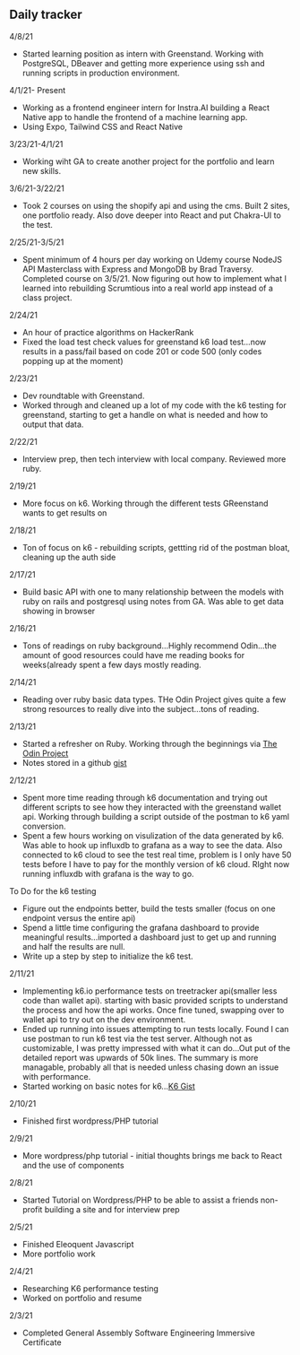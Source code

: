 ## Daily tracker
4/8/21 
- Started learning position as intern with Greenstand.  Working with PostgreSQL, DBeaver and getting more experience using ssh and running scripts in production environment.  

4/1/21- Present
- Working as a frontend engineer intern for Instra.AI building a React Native app to handle the frontend of a machine learning app.  
- Using Expo, Tailwind CSS and React Native

3/23/21-4/1/21
- Working wiht GA to create another project for the portfolio and learn new skills. 

3/6/21-3/22/21
- Took 2 courses on using the shopify api and using the cms.  Built 2 sites, one portfolio ready.  Also dove deeper into React and put Chakra-UI to the test.

2/25/21-3/5/21
- Spent minimum of 4 hours per day working on Udemy course NodeJS API Masterclass with Express and MongoDB by Brad Traversy.  Completed course on 3/5/21.  Now figuring out how to implement what I learned into rebuilding Scrumtious into a real world app instead of a class project.

2/24/21
- An hour of practice algorithms on HackerRank
- Fixed the load test check values for greenstand k6 load test...now results in a pass/fail based on code 201 or code 500 (only codes popping up at the moment)

2/23/21
- Dev roundtable with Greenstand.
- Worked through and cleaned up a lot of my code with the k6 testing for greenstand, starting to get a handle on what is needed and how to output that data.

2/22/21
- Interview prep, then tech interview with local company.  Reviewed more ruby.

2/19/21
- More focus on k6.  Working through the different tests GReenstand wants to get results on

2/18/21
- Ton of focus on k6 - rebuilding scripts, gettting rid of the postman bloat, cleaning up the auth side

2/17/21
- Build basic API with one to many relationship between the models with ruby on rails and postgresql using notes from GA.  Was able to get data showing in browser

2/16/21
- Tons of readings on ruby background...Highly recommend Odin...the amount of good resources could have me reading books for weeks(already spent a few days mostly reading.

2/14/21
- Reading over ruby basic data types.  THe Odin Project gives quite a few strong resources to really dive into the subject...tons of reading.  

2/13/21
- Started a refresher on Ruby.  Working through the beginnings via [The Odin Project](theodinproject.com)
- Notes stored in a github [gist](https://gist.github.com/mdcoxe/073ce2eab72a33515ef5a34c8b6eaada)

2/12/21
- Spent more time reading through k6 documentation and trying out different scripts to see how they interacted with the greenstand wallet api.  Working through building a script outside of the postman to k6 yaml conversion.  
- Spent a few hours working on visulization of the data generated by k6.  Was able to hook up influxdb to grafana as a way to see the data.  Also connected to k6 cloud to see the test real time, problem is I only have 50 tests before I have to pay for the monthly version of k6 cloud.  RIght now running influxdb with grafana is the way to go.  

To Do for the k6 testing
- Figure out the endpoints better, build the tests smaller (focus on one endpoint versus the entire api)
- Spend a little time configuring the grafana dashboard to provide meaningful results...imported a dashboard just to get up and running and half the results are null.
- Write up a step by step to initialize the k6 test.

2/11/21
- Implementing k6.io performance tests on treetracker api(smaller less code than wallet api).  starting with basic provided scripts to understand the process and how the api works.  Once fine tuned, swapping over to wallet api to try out on the dev environment.
- Ended up running into issues attempting to run tests locally.  Found I can use postman to run k6 test via the test server.  Although not as customizable, I was pretty impressed with what it can do...Out put of the detailed report was upwards of 50k lines.  The summary is more managable, probably all that is needed unless chasing down an issue with performance.
- Started working on basic notes for k6...[K6 Gist](https://gist.github.com/mdcoxe/0d1e208238689ee90c71cfaec108fe6d)

2/10/21
- Finished first wordpress/PHP tutorial


2/9/21
- More wordpress/php tutorial - initial thoughts brings me back to React and the use of components 


2/8/21
- Started Tutorial on Wordpress/PHP to be able to assist a friends non-profit building a site and for interview prep


2/5/21
- Finished Eleoquent Javascript
- More portfolio work

2/4/21
- Researching K6 performance testing
- Worked on portfolio and resume

2/3/21
- Completed General Assembly Software Engineering Immersive Certificate
